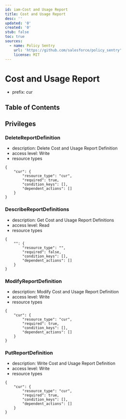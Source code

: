 ```yaml
---
id: iam-Cost and Usage Report
title: Cost and Usage Report
desc: ''
updated: '0'
created: '0'
stub: false
toc: true
sources:
  - name: Policy Sentry
    url: 'https://github.com/salesforce/policy_sentry'
    license: MIT
---
```

# Cost and Usage Report
- prefix: cur

## Table of Contents

## Privileges
### DeleteReportDefinition
- description: Delete Cost and Usage Report Definition
- access level: Write
- resource types
```
{
    "cur": {
        "resource_type": "cur",
        "required": true,
        "condition_keys": [],
        "dependent_actions": []
    }
}
```
### DescribeReportDefinitions
- description: Get Cost and Usage Report Definitions
- access level: Read
- resource types
```
{
    "": {
        "resource_type": "",
        "required": false,
        "condition_keys": [],
        "dependent_actions": []
    }
}
```
### ModifyReportDefinition
- description: Modify Cost and Usage Report Definition
- access level: Write
- resource types
```
{
    "cur": {
        "resource_type": "cur",
        "required": true,
        "condition_keys": [],
        "dependent_actions": []
    }
}
```
### PutReportDefinition
- description: Write Cost and Usage Report Definition
- access level: Write
- resource types
```
{
    "cur": {
        "resource_type": "cur",
        "required": true,
        "condition_keys": [],
        "dependent_actions": []
    }
}
```

